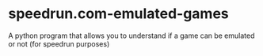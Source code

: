 # speedrun.com-emulated-games
A python program that allows you to understand if a game can be emulated or not (for speedrun purposes)
